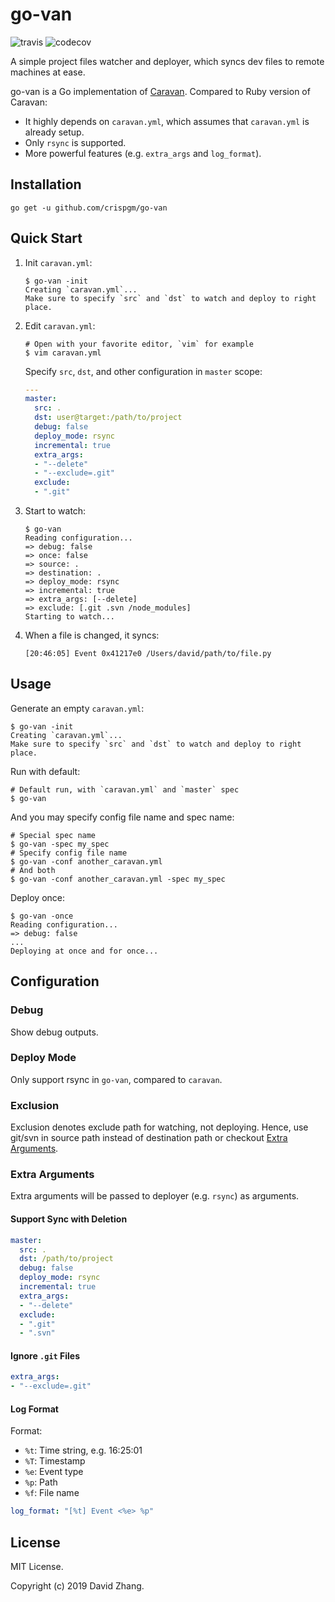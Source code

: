 # go-van

![travis](https://travis-ci.org/crispgm/go-van.svg?branch=master)
![codecov](https://codecov.io/gh/crispgm/go-van/branch/master/graph/badge.svg)

A simple project files watcher and deployer, which syncs dev files to remote machines at ease.

go-van is a Go implementation of [Caravan](https://github.com/crispgm/caravan). Compared to Ruby version of Caravan:

* It highly depends on `caravan.yml`, which assumes that `caravan.yml` is already setup.
* Only `rsync` is supported.
* More powerful features (e.g. `extra_args` and `log_format`).

## Installation

```shell
go get -u github.com/crispgm/go-van
```

## Quick Start

1. Init `caravan.yml`:

    ```shell
    $ go-van -init
    Creating `caravan.yml`...
    Make sure to specify `src` and `dst` to watch and deploy to right place.
    ```

2. Edit `caravan.yml`:

    ```shell
    # Open with your favorite editor, `vim` for example
    $ vim caravan.yml
    ```

    Specify `src`, `dst`, and other configuration in `master` scope:

    ```yaml
    ---
    master:
      src: .
      dst: user@target:/path/to/project
      debug: false
      deploy_mode: rsync
      incremental: true
      extra_args:
      - "--delete"
      - "--exclude=.git"
      exclude:
      - ".git"
    ```

3. Start to watch:

    ```shell
    $ go-van
    Reading configuration...
    => debug: false
    => once: false
    => source: .
    => destination: .
    => deploy_mode: rsync
    => incremental: true
    => extra_args: [--delete]
    => exclude: [.git .svn /node_modules]
    Starting to watch...
    ```

4. When a file is changed, it syncs:

    ```shell
    [20:46:05] Event 0x41217e0 /Users/david/path/to/file.py
    ```

## Usage

Generate an empty `caravan.yml`:

```shell
$ go-van -init
Creating `caravan.yml`...
Make sure to specify `src` and `dst` to watch and deploy to right place.
```

Run with default:

```shell
# Default run, with `caravan.yml` and `master` spec
$ go-van
```

And you may specify config file name and spec name:

```shell
# Special spec name
$ go-van -spec my_spec
# Specify config file name
$ go-van -conf another_caravan.yml
# And both
$ go-van -conf another_caravan.yml -spec my_spec
```

Deploy once:

```shell
$ go-van -once
Reading configuration...
=> debug: false
...
Deploying at once and for once...
```

## Configuration

### Debug

Show debug outputs.

### Deploy Mode

Only support rsync in `go-van`, compared to `caravan`.

### Exclusion

Exclusion denotes exclude path for watching, not deploying. Hence, use git/svn in source path instead of destination path or checkout [Extra Arguments](#extra-arguments).

### Extra Arguments

Extra arguments will be passed to deployer (e.g. `rsync`) as arguments.

#### Support Sync with Deletion

```yaml
master:
  src: .
  dst: /path/to/project
  debug: false
  deploy_mode: rsync
  incremental: true
  extra_args:
  - "--delete"
  exclude:
  - ".git"
  - ".svn"
```

#### Ignore `.git` Files

```yaml
extra_args:
- "--exclude=.git"
```

#### Log Format

Format:

* `%t`: Time string, e.g. 16:25:01
* `%T`: Timestamp
* `%e`: Event type
* `%p`: Path
* `%f`: File name

```yaml
log_format: "[%t] Event <%e> %p"
```

## License

MIT License.

Copyright (c) 2019 David Zhang.
